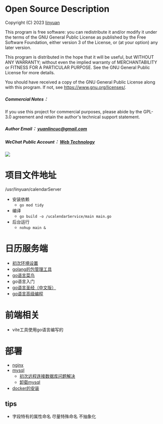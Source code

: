 # Open Source Description

Copyright (C) 2023  [linyuan](https://github.com/linround)

This program is free software: you can redistribute it and/or modify
it under the terms of the GNU General Public License as published by
the Free Software Foundation, either version 3 of the License, or
(at your option) any later version.

This program is distributed in the hope that it will be useful,
but WITHOUT ANY WARRANTY; without even the implied warranty of
MERCHANTABILITY or FITNESS FOR A PARTICULAR PURPOSE.  See the
GNU General Public License for more details.

You should have received a copy of the GNU General Public License
along with this program.  If not, see <https://www.gnu.org/licenses/>.


##### _Commercial Notes_：
If you use this project for commercial purposes, please abide by the GPL-3.0 agreement and retain the author's technical support statement.


##### _Author Email_： yuanlincuc@gmail.com

##### _WeChat Public Account_：  [Web Technology](https://mp.weixin.qq.com/s/2Up1CBJERQay_cCzTZU_zg)
![](https://mp.weixin.qq.com/mp/qrcode?scene=10000004&size=102&__biz=MzIwODQyODc4NA==&mid=2247484061&idx=1&sn=e748636941f002a762bcaf94f1f1f907&send_time=)



# 项目文件地址
/usr/linyuan/calendarServer
- 安装依赖
  - `go mod tidy`
- 编译
  - `go build -o /ucalendarService/main main.go`
- 后台运行
  - `nohup main &`

# 日历服务端

- [初次环境设置](https://blog.csdn.net/m0_67393413/article/details/126100779)
- [golang的包管理工具](https://www.jianshu.com/p/760c97ff644c)
- [go语言菜鸟](https://www.runoob.com/go/go-tutorial.html)
- go语言入门
- [go语言圣经（中文版）](https://golang-china.github.io/gopl-zh/)
- [go语言高级编程](https://chai2010.cn/advanced-go-programming-book/)

# 前端相关
- vite工具使用go语言编写的
# 部署
- [nginx](https://zhuanlan.zhihu.com/p/378409850)
- [mysql](https://www.runoob.com/mysql/mysql-install.html)
  - [初次远程连接数据库问题解决](https://makolyte.com/error-host-is-not-allowed-to-connect-to-this-mysql-server/)
  - [卸载mysql](https://www.jianshu.com/p/ef58fb333cd6)
- [docker的安装](https://www.runoob.com/docker/centos-docker-install.html)


## tips
- 字段特有的属性命名 尽量特殊命名 不抽象化